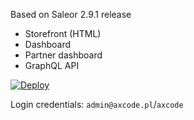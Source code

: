 
Based on Saleor 2.9.1 release

- Storefront (HTML)
- Dashboard
- Partner dashboard
- GraphQL API

[![Deploy](https://www.herokucdn.com/deploy/button.svg)](https://heroku.com/deploy?template=https://github.com/mgurdzielewski/zdr-part)

Login credentials: `admin@axcode.pl`/`axcode`